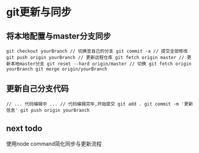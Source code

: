 # git更新与同步
## 将本地配置与master分支同步
`
  git checkout yourBranch // 切换至自己的分支
  git commit -a // 提交全部修改
  git push origin yourBranch // 更新远程仓库
	git fetch origin master // 更新本地master分支
	git reset --hard origin/master // 切换
	git fetch origin yourBranch
	git merge origin/yourBranch
`

## 更新自己分支代码
`
	// ... 代码编辑中 ...
	// 代码编辑完毕,开始提交
	git add .
	git commit -m '更新信息'
	git push origin yourBranch
`

## next todo
使用node command简化同步与更新流程

